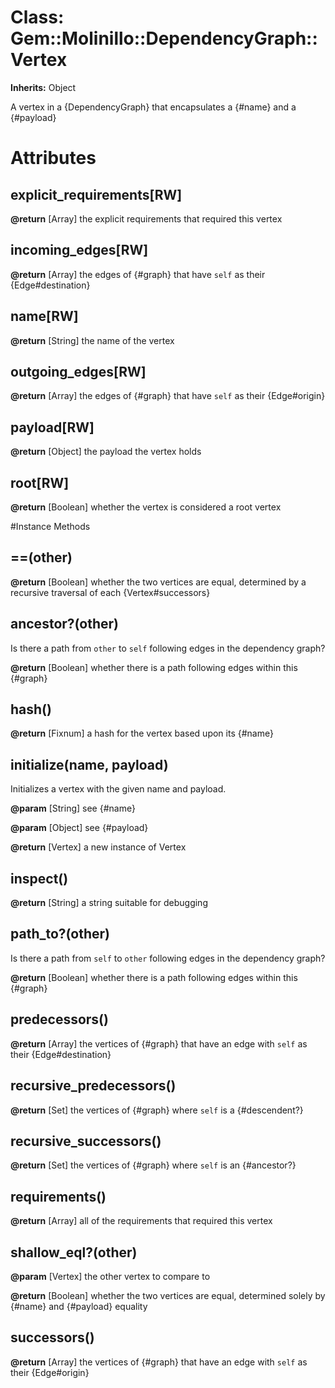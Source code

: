 # Class: Gem::Molinillo::DependencyGraph::Vertex
**Inherits:** Object
    

A vertex in a {DependencyGraph} that encapsulates a {#name} and a {#payload}


# Attributes
## explicit_requirements[RW] [](#attribute-i-explicit_requirements)

**@return** [Array<Object>] the explicit requirements that required
this vertex

## incoming_edges[RW] [](#attribute-i-incoming_edges)

**@return** [Array<Edge>] the edges of {#graph} that have `self` as their
{Edge#destination}

## name[RW] [](#attribute-i-name)

**@return** [String] the name of the vertex

## outgoing_edges[RW] [](#attribute-i-outgoing_edges)

**@return** [Array<Edge>] the edges of {#graph} that have `self` as their
{Edge#origin}

## payload[RW] [](#attribute-i-payload)

**@return** [Object] the payload the vertex holds

## root[RW] [](#attribute-i-root)

**@return** [Boolean] whether the vertex is considered a root vertex


#Instance Methods
## ==(other) [](#method-i-==)

**@return** [Boolean] whether the two vertices are equal, determined
by a recursive traversal of each {Vertex#successors}

## ancestor?(other) [](#method-i-ancestor?)
Is there a path from `other` to `self` following edges in the dependency
graph?

**@return** [Boolean] whether there is a path following edges within this {#graph}

## hash() [](#method-i-hash)

**@return** [Fixnum] a hash for the vertex based upon its {#name}

## initialize(name, payload) [](#method-i-initialize)
Initializes a vertex with the given name and payload.

**@param** [String] see {#name}

**@param** [Object] see {#payload}

**@return** [Vertex] a new instance of Vertex

## inspect() [](#method-i-inspect)

**@return** [String] a string suitable for debugging

## path_to?(other) [](#method-i-path_to?)
Is there a path from `self` to `other` following edges in the dependency
graph?

**@return** [Boolean] whether there is a path following edges within this {#graph}

## predecessors() [](#method-i-predecessors)

**@return** [Array<Vertex>] the vertices of {#graph} that have an edge with
`self` as their {Edge#destination}

## recursive_predecessors() [](#method-i-recursive_predecessors)

**@return** [Set<Vertex>] the vertices of {#graph} where `self` is a
{#descendent?}

## recursive_successors() [](#method-i-recursive_successors)

**@return** [Set<Vertex>] the vertices of {#graph} where `self` is an
{#ancestor?}

## requirements() [](#method-i-requirements)

**@return** [Array<Object>] all of the requirements that required
this vertex

## shallow_eql?(other) [](#method-i-shallow_eql?)

**@param** [Vertex] the other vertex to compare to

**@return** [Boolean] whether the two vertices are equal, determined
solely by {#name} and {#payload} equality

## successors() [](#method-i-successors)

**@return** [Array<Vertex>] the vertices of {#graph} that have an edge with
`self` as their {Edge#origin}

